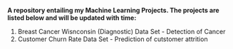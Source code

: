 **A repository entailing my Machine Learning Projects. The projects are listed below and will be updated with time:**

1) Breast Cancer Wisnconsin (Diagnostic) Data Set - Detection of Cancer 
2) Customer Churn Rate Data Set - Prediction of cutstomer attrition
